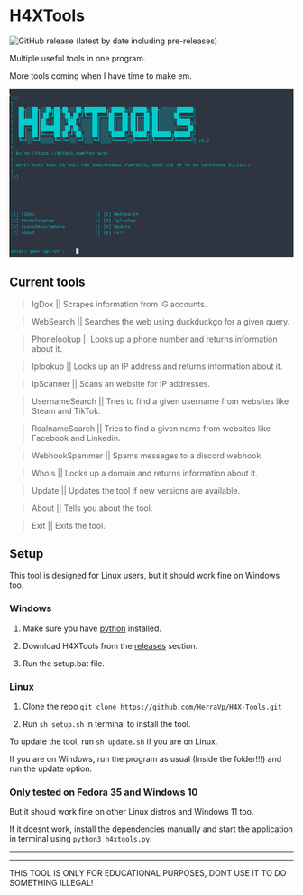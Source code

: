 # H4XTools
![GitHub release (latest by date including pre-releases)](https://img.shields.io/github/v/release/herravp/H4X-Tools?include_prereleases&label=Version)

Multiple useful tools in one program.

More tools coming when I have time to make em.


![](img/gui-v0.2.png)

## Current tools
>IgDox || Scrapes information from IG accounts.

>WebSearch || Searches the web using duckduckgo for a given query.

>Phonelookup || Looks up a phone number and returns information about it.

>Iplookup || Looks up an IP address and returns information about it.

>IpScanner || Scans an website for IP addresses.

>UsernameSearch || Tries to find a given username from websites like Steam and TikTok.

>RealnameSearch || Tries to find a given name from websites like Facebook and Linkedin.

>WebhookSpammer || Spams messages to a discord webhook.

>WhoIs || Looks up a domain and returns information about it.

>Update || Updates the tool if new versions are available.

>About || Tells you about the tool.

>Exit || Exits the tool.

## Setup
This tool is designed for Linux users, but it should work fine on Windows too.

### Windows
1. Make sure you have [python](https://www.python.org/downloads/) installed.

2. Download H4XTools from the [releases](https://github.com/HerraVp/H4X-Tools/releases) section.

3. Run the setup.bat file.

### Linux
1. Clone the repo `git clone https://github.com/HerraVp/H4X-Tools.git`

2. Run `sh setup.sh` in terminal to install the tool.

To update the tool, run `sh update.sh` if you are on Linux.

If you are on Windows, run the program as usual (Inside the folder!!!) and run the update option.

### Only tested on Fedora 35 and Windows 10
But it should work fine on other Linux distros and Windows 11 too.

If it doesnt work, install the dependencies manually and start the application in terminal using `python3 h4xtools.py`.

-------------------------------------------
-------------------------------------------
THIS TOOL IS ONLY FOR EDUCATIONAL PURPOSES, DONT USE IT TO DO SOMETHING ILLEGAL!

